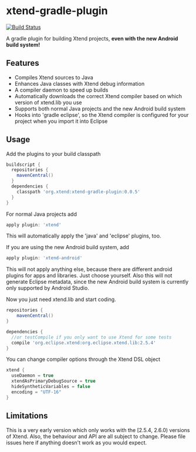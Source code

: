 xtend-gradle-plugin
===================

[![Build Status](https://oehme.ci.cloudbees.com/buildStatus/icon?job=xtend-gradle-plugin)](https://oehme.ci.cloudbees.com/job/xtend-gradle-plugin/)

A gradle plugin for building Xtend projects, **even with the new Android build system!**

Features
--------

- Compiles Xtend sources to Java
- Enhances Java classes with Xtend debug information
- A compiler daemon to speed up builds
- Automatically downloads the correct Xtend compiler based on which version of xtend.lib you use
- Supports both normal Java projects and the new Android build system
- Hooks into 'gradle eclipse', so the Xtend compiler is configured for your project when you import it into Eclipse

Usage
------

Add the plugins to your build classpath

```groovy
buildscript {
  repositories {
    mavenCentral()
  }
  dependencies {
    classpath 'org.xtend:xtend-gradle-plugin:0.0.5'
  }
}
```

For normal Java projects add 

```groovy
apply plugin: 'xtend'
```

This will automatically apply the 'java' and 'eclipse' plugins, too.
  
If you are using the new Android build system, add

```groovy
apply plugin: 'xtend-android'
```

This will not apply anything else, because there are different android plugins for apps and libraries. Just choose yourself. Also this will not generate Eclipse metadata, since the new Android build system is currently only supported by Android Studio.
    
Now you just need xtend.lib and start coding.

```groovy
repositories {
	mavenCentral()
}

dependencies {
  //or testCompile if you only want to use Xtend for some tests
  compile 'org.eclipse.xtend:org.eclipse.xtend.lib:2.5.4'
}
```
    
You can change compiler options through the Xtend DSL object

```groovy
xtend {
  useDaemon = true
  xtendAsPrimaryDebugSource = true
  hideSyntheticVariables = false
  encoding = "UTF-16"
}
```

Limitations
-----------

This is a very early version which only works with the [2.5.4, 2.6.0) versions of Xtend. Also, the behaviour and API are all subject to change. Please file issues here if anything doesn't work as you would expect.
